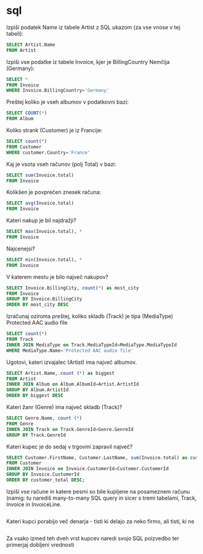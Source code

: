 # sql

Izpiši podatek Name iz tabele Artist z SQL ukazom (za vse vnose v tej tabeli):
```sql
SELECT Artist.Name
FROM Artist
```

Izpiši vse podatke iz tabele Invoice, kjer je BillingCountry Nemčija (Germany):
```sql
SELECT *
FROM Invoice
WHERE Invoice.BillingCountry='Germany'
```

Preštej koliko je vseh albumov v podatkovni bazi:
```sql
SELECT COUNT(*)
FROM Album
```

Koliko strank (Customer) je iz Francije:
```sql
SELECT count(*)
FROM Customer
WHERE customer.Country='France'
```

Kaj je vsota vseh računov (polj Total) v bazi:
```sql
SELECT sum(Invoice.total)
FROM Invoice
```

Kolikšen je povprečen znesek računa:
```sql
SELECT avg(Invoice.total)
FROM Invoice
```

Kateri nakup je bil najdražji?
```sql
SELECT max(Invoice.total), *
FROM Invoice
```

Najcenejsi?
```sql
SELECT min(Invoice.total), *
FROM Invoice
```

V katerem mestu je bilo največ nakupov?
```sql
SELECT Invoice.BillingCity, count(*) as most_city
FROM Invoice
GROUP BY Invoice.BillingCity
ORDER BY most_city DESC
```

Izračunaj oziroma preštej, koliko skladb (Track) je tipa (MediaType) Protected AAC audio file
```sql
SELECT count(*)
FROM Track
INNER JOIN MediaType on Track.MediaTypeId=MediaType.MediaTypeId
WHERE MediaType.Name='Protected AAC audio file'
```

Ugotovi, kateri izvajalec (Artist) ima največ albumov.
```sql
SELECT Artist.Name, count (*) as biggest
FROM Artist
INNER JOIN Album on Album.AlbumId=Artist.ArtistId
GROUP BY Album.ArtistId
ORDER BY biggest DESC
```

Kateri žanr (Genre) ima največ skladb (Track)?
```sql
SELECT Genre.Name, count (*)	
FROM Genre
INNER JOIN Track on Track.GenreId=Genre.GenreId
GROUP BY Track.GenreId
```

Kateri kupec je do sedaj v trgovini zapravil največ?
```sql
SELECT Customer.FirstName, Customer.LastName, sum(Invoice.total) as customer_total
FROM Customer
INNER JOIN Invoice on Invoice.CustomerId=Customer.CustomerId
GROUP BY Invoice.CustomerId
ORDER BY customer_total DESC;
```

Izpiši vse račune in katere pesmi so bile kupljene na posameznem računu (namig: tu narediš many-to-many SQL query in sicer s tremi tabelami, Track, Invoice in InvoiceLine.
```sql
```

Kateri kupci porabijo več denarja - tisti ki delajo za neko firmo, ali tisti, ki ne
```sql
```

Za vsako izmed teh dveh vrst kupcev naredi svojo SQL poizvedbo ter primerjaj dobljeni vrednosti
```sql
```




